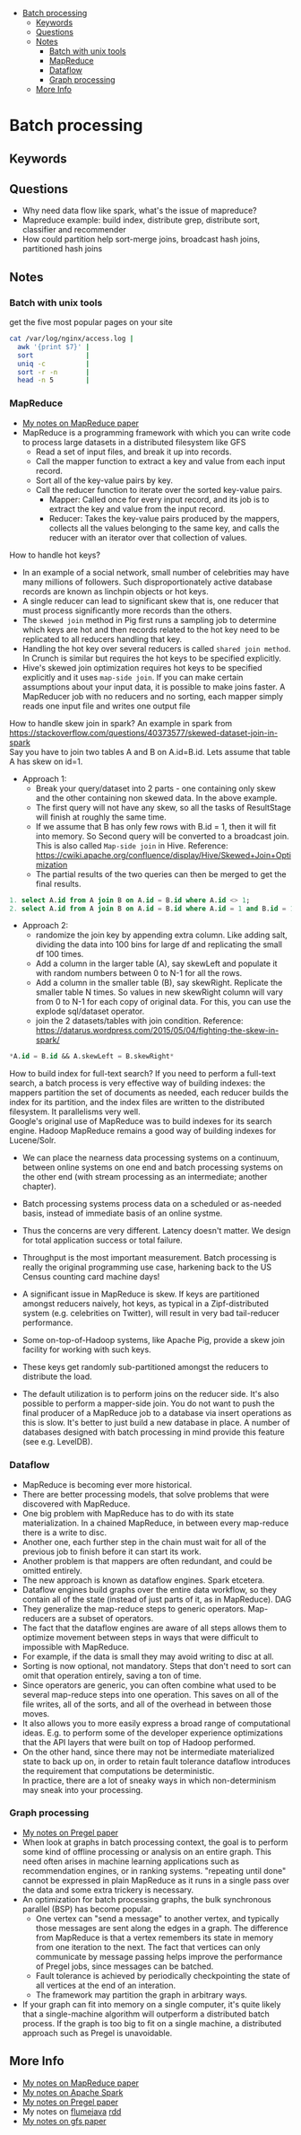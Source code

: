<!-- TOC -->
- [Batch processing](#batch-processing)
  - [Keywords](#keywords)
  - [Questions](#questions)
  - [Notes](#notes)
    - [Batch with unix tools](#batch-with-unix-tools)
    - [MapReduce](#mapreduce)
    - [Dataflow](#dataflow)
    - [Graph processing](#graph-processing)
  - [More Info](#more-info)

# Batch processing

## Keywords

## Questions
- Why need data flow like spark, what's the issue of mapreduce?
- Mapreduce example: build index, distribute grep, distribute sort, classifier and recommender
- How could partition help sort-merge joins, broadcast hash joins, partitioned hash joins

## Notes

### Batch with unix tools
get the five most popular pages on your site
```bash
cat /var/log/nginx/access.log |
  awk '{print $7}' |
  sort             |
  uniq -c          |
  sort -r -n       |
  head -n 5        |
```


### MapReduce

- [My notes on MapReduce paper](../../papers/mapreduce.md)
- MapReduce is a programming framework with which you can write code to process large datasets in a distributed filesystem like GFS
   + Read a set of input files, and break it up into records.
   + Call the mapper function to extract a key and value from each input record.
   + Sort all of the key-value pairs by key.
   + Call the reducer function to iterate over the sorted key-value pairs.
       * Mapper: Called once for every input record, and its job is to extract the key and value from the input record.
       * Reducer: Takes the key-value pairs produced by the mappers, collects all the values belonging to the same key, and calls the reducer with an iterator over that collection of values.


How to handle hot keys?  
- In an example of a social network, small number of celebrities may have many millions of followers. Such disproportionately active database records are known as linchpin objects or hot keys.
- A single reducer can lead to significant skew that is, one reducer that must process significantly more records than the others.
- The `skewed join` method in Pig first runs a sampling job to determine which keys are hot and then records related to the hot key need to be replicated to all reducers handling that key.
- Handling the hot key over several reducers is called `shared join method`. In Crunch is similar but requires the hot keys to be specified explicitly.
- Hive's skewed join optimization requires hot keys to be specified explicitly and it uses `map-side join`. If you can make certain assumptions about your input data, it is possible to make joins faster. A MapReducer job with no reducers and no sorting, each mapper simply reads one input file and writes one output file

How to handle skew join in spark?
An example in spark from https://stackoverflow.com/questions/40373577/skewed-dataset-join-in-spark  
Say you have to join two tables A and B on A.id=B.id. Lets assume that table A has skew on id=1.  

- Approach 1:
  - Break your query/dataset into 2 parts - one containing only skew and the other containing non skewed data. In the above example.
  - The first query will not have any skew, so all the tasks of ResultStage will finish at roughly the same time.
  - If we assume that B has only few rows with B.id = 1, then it will fit into memory. So Second query will be converted to a broadcast join. This is also called `Map-side join` in Hive.  Reference: https://cwiki.apache.org/confluence/display/Hive/Skewed+Join+Optimization
  - The partial results of the two queries can then be merged to get the final results.
```sql
1. select A.id from A join B on A.id = B.id where A.id <> 1;
2. select A.id from A join B on A.id = B.id where A.id = 1 and B.id = 1;
```

- Approach 2:
  - randomize the join key by appending extra column.  Like adding salt, dividing the data into 100 bins for large df and replicating the small df 100 times.
  - Add a column in the larger table (A), say skewLeft and populate it with random numbers between 0 to N-1 for all the rows.
  - Add a column in the smaller table (B), say skewRight. Replicate the smaller table N times. So values in new skewRight column will vary from 0 to N-1 for each copy of original data. For this, you can use the explode sql/dataset operator.
  - join the 2 datasets/tables with join condition.  Reference: https://datarus.wordpress.com/2015/05/04/fighting-the-skew-in-spark/
  
```sql
*A.id = B.id && A.skewLeft = B.skewRight*
```




How to build index for full-text search?
If you need to perform a full-text search, a batch process is very effective way of building indexes: the mappers partition the set of documents as needed, each reducer builds the index for its partition, and the index files are written to the distributed filesystem. It parallelisms very well.   
Google's original use of MapReduce was to build indexes for its search engine. Hadoop MapReduce remains a good way of building indexes for Lucene/Solr.  


- We can place the nearness data processing systems on a continuum, between online systems on one end and batch processing systems on the other end (with stream processing as an intermediate; another chapter).
- Batch processing systems process data on a scheduled or as-needed basis, instead of immediate basis of an online systme.
- Thus the concerns are very different. Latency doesn't matter. We design for total application success or total failure. 
- Throughput is the most important measurement.
Batch processing is really the original programming use case, harkening back to the US Census counting card machine days!

- A significant issue in MapReduce is skew. If keys are partitioned amongst reducers naively, hot keys, as typical in a Zipf-distributed system (e.g. celebrities on Twitter), will result in very bad tail-reducer performance.
- Some on-top-of-Hadoop systems, like Apache Pig, provide a skew join facility for working with such keys.
- These keys get randomly sub-partitioned amongst the reducers to distribute the load.
- The default utilization is to perform joins on the reducer side. It's also possible to perform a mapper-side join.
You do not want to push the final producer of a MapReduce job to a database via insert operations as this is slow. It's better to just build a new database in place. A number of databases designed with batch processing in mind provide this feature (see e.g. LevelDB).


### Dataflow
- MapReduce is becoming ever more historical.
- There are better processing models, that solve problems that were discovered with MapReduce.
- One big problem with MapReduce has to do with its state materialization. In a chained MapReduce, in between every map-reduce there is a write to disc.
- Another one, each further step in the chain must wait for all of the previous job to finish before it can start its work.
- Another problem is that mappers are often redundant, and could be omitted entirely.
- The new approach is known as dataflow engines. Spark etcetera.
- Dataflow engines build graphs over the entire data workflow, so they contain all of the state (instead of just parts of it, as in MapReduce).  DAG
- They generalize the map-reduce steps to generic operators. Map-reducers are a subset of operators.
- The fact that the dataflow engines are aware of all steps allows them to optimize movement between steps in ways that were difficult to impossible with MapReduce.
- For example, if the data is small they may avoid writing to disc at all.
- Sorting is now optional, not mandatory. Steps that don't need to sort can omit that operation entirely, saving a ton of time.
- Since operators are generic, you can often combine what used to be several map-reduce steps into one operation. This saves on all of the file writes, all of the sorts, and all of the overhead in between those moves.
- It also allows you to more easily express a broad range of computational ideas. E.g. to perform some of the developer experience optimizations that the API layers that were built on top of Hadoop performed.
- On the other hand, since there may not be intermediate materialized state to back up on, in order to retain fault tolerance dataflow introduces the requirement that computations be deterministic.  
In practice, there are a lot of sneaky ways in which non-determinism may sneak into your processing.

### Graph processing
- [My notes on Pregel paper](../../papers/pregel.md)
- When look at graphs in batch processing context, the goal is to perform some kind of offline processing or analysis on an entire graph. This need often arises in machine learning applications such as recommendation engines, or in ranking systems.  "repeating until done" cannot be expressed in plain MapReduce as it runs in a single pass over the data and some extra trickery is necessary.
- An optimization for batch processing graphs, the bulk synchronous parallel (BSP) has become popular.
    + One vertex can "send a message" to another vertex, and typically those messages are sent along the edges in a graph.  The difference from MapReduce is that a vertex remembers its state in memory from one iteration to the next.  The fact that vertices can only communicate by message passing helps improve the performance of Pregel jobs, since messages can be batched.
    + Fault tolerance is achieved by periodically checkpointing the state of all vertices at the end of an interation.
    + The framework may partition the graph in arbitrary ways.
- If your graph can fit into memory on a single computer, it's quite likely that a single-machine algorithm will outperform a distributed batch process. If the graph is too big to fit on a single machine, a distributed approach such as Pregel is unavoidable.


## More Info
- [My notes on MapReduce paper](../../papers/mapreduce.md)
- [My notes on Apache Spark](../../tools/spark_index.md)
- [My notes on Pregel paper](../../papers/pregel.md)
- My notes on [flumejava](../../papers/flumejava.md) [rdd](../../papers/rdd.md)
- [My notes on gfs paper](../../papers/gfs.md)


